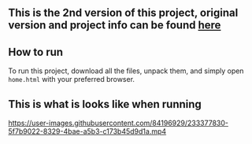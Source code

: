 ## This is the 2nd version of this project, original version and project info can be found [here](https://github.com/janyousssef/funny-project)


## How to run
To run this project, download all the files, unpack them, and simply open `home.html` with your preferred browser.

## This is what is looks like when running  
https://user-images.githubusercontent.com/84196929/233377830-5f7b9022-8329-4bae-a5b3-c173b45d9d1a.mp4

